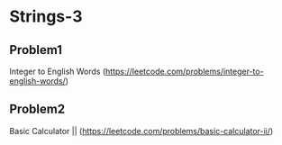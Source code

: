 # Strings-3

## Problem1 
 Integer to English Words (https://leetcode.com/problems/integer-to-english-words/)
 

## Problem2 

Basic Calculator || (https://leetcode.com/problems/basic-calculator-ii/)


